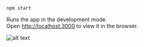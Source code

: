 `npm start`

Runs the app in the development mode.<br />
Open [http://localhost:3000](http://localhost:3000) to view it in the browser.

![alt text](https://www.freecodecamp.org/news/content/images/2020/07/navigation.gif)
